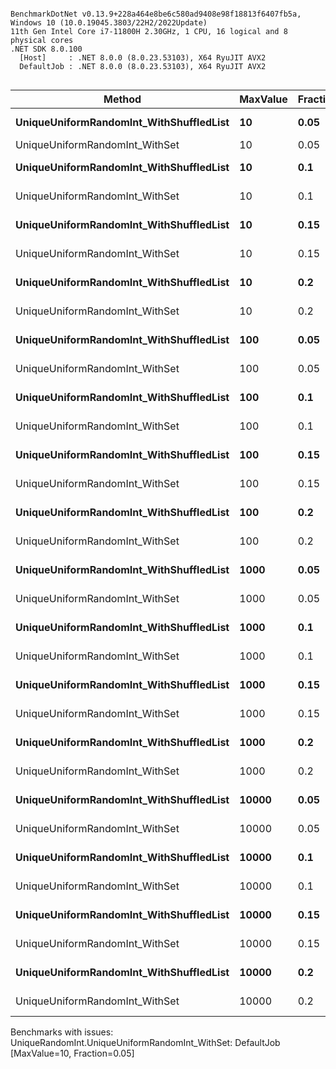 ```

BenchmarkDotNet v0.13.9+228a464e8be6c580ad9408e98f18813f6407fb5a, Windows 10 (10.0.19045.3803/22H2/2022Update)
11th Gen Intel Core i7-11800H 2.30GHz, 1 CPU, 16 logical and 8 physical cores
.NET SDK 8.0.100
  [Host]     : .NET 8.0.0 (8.0.23.53103), X64 RyuJIT AVX2
  DefaultJob : .NET 8.0.0 (8.0.23.53103), X64 RyuJIT AVX2


```
| Method                                  | MaxValue | Fraction | Mean         | Error      | StdDev     |
|---------------------------------------- |--------- |--------- |-------------:|-----------:|-----------:|
| **UniqueUniformRandomInt_WithShuffledList** | **10**       | **0.05**     |     **28.41 ns** |   **0.388 ns** |   **0.363 ns** |
| UniqueUniformRandomInt_WithSet          | 10       | 0.05     |           NA |         NA |         NA |
| **UniqueUniformRandomInt_WithShuffledList** | **10**       | **0.1**      |     **31.66 ns** |   **0.396 ns** |   **0.351 ns** |
| UniqueUniformRandomInt_WithSet          | 10       | 0.1      |    190.56 ns |   0.845 ns |   0.790 ns |
| **UniqueUniformRandomInt_WithShuffledList** | **10**       | **0.15**     |     **31.05 ns** |   **0.374 ns** |   **0.331 ns** |
| UniqueUniformRandomInt_WithSet          | 10       | 0.15     |    186.51 ns |   1.208 ns |   1.130 ns |
| **UniqueUniformRandomInt_WithShuffledList** | **10**       | **0.2**      |     **34.32 ns** |   **0.240 ns** |   **0.225 ns** |
| UniqueUniformRandomInt_WithSet          | 10       | 0.2      |    224.45 ns |   0.603 ns |   0.471 ns |
| **UniqueUniformRandomInt_WithShuffledList** | **100**      | **0.05**     |    **141.35 ns** |   **1.786 ns** |   **1.671 ns** |
| UniqueUniformRandomInt_WithSet          | 100      | 0.05     |    304.81 ns |   2.512 ns |   2.350 ns |
| **UniqueUniformRandomInt_WithShuffledList** | **100**      | **0.1**      |    **154.93 ns** |   **2.062 ns** |   **1.928 ns** |
| UniqueUniformRandomInt_WithSet          | 100      | 0.1      |    448.16 ns |   1.711 ns |   1.429 ns |
| **UniqueUniformRandomInt_WithShuffledList** | **100**      | **0.15**     |    **184.91 ns** |   **1.174 ns** |   **1.040 ns** |
| UniqueUniformRandomInt_WithSet          | 100      | 0.15     |    587.76 ns |   3.619 ns |   3.385 ns |
| **UniqueUniformRandomInt_WithShuffledList** | **100**      | **0.2**      |    **212.57 ns** |   **1.430 ns** |   **1.338 ns** |
| UniqueUniformRandomInt_WithSet          | 100      | 0.2      |    798.95 ns |   4.138 ns |   3.871 ns |
| **UniqueUniformRandomInt_WithShuffledList** | **1000**     | **0.05**     |  **1,129.70 ns** |  **13.116 ns** |  **12.269 ns** |
| UniqueUniformRandomInt_WithSet          | 1000     | 0.05     |  1,761.12 ns |   6.237 ns |   5.208 ns |
| **UniqueUniformRandomInt_WithShuffledList** | **1000**     | **0.1**      |  **1,289.07 ns** |  **16.583 ns** |  **15.511 ns** |
| UniqueUniformRandomInt_WithSet          | 1000     | 0.1      |  3,334.79 ns |   9.541 ns |   8.458 ns |
| **UniqueUniformRandomInt_WithShuffledList** | **1000**     | **0.15**     |  **1,460.16 ns** |   **9.897 ns** |   **8.773 ns** |
| UniqueUniformRandomInt_WithSet          | 1000     | 0.15     |  5,088.69 ns |  26.858 ns |  25.123 ns |
| **UniqueUniformRandomInt_WithShuffledList** | **1000**     | **0.2**      |  **1,610.81 ns** |  **11.528 ns** |   **9.627 ns** |
| UniqueUniformRandomInt_WithSet          | 1000     | 0.2      |  6,434.26 ns | 110.239 ns | 131.232 ns |
| **UniqueUniformRandomInt_WithShuffledList** | **10000**    | **0.05**     | **10,443.89 ns** | **191.909 ns** | **179.512 ns** |
| UniqueUniformRandomInt_WithSet          | 10000    | 0.05     | 14,843.36 ns |  77.594 ns |  60.580 ns |
| **UniqueUniformRandomInt_WithShuffledList** | **10000**    | **0.1**      | **11,692.85 ns** |  **84.894 ns** |  **75.257 ns** |
| UniqueUniformRandomInt_WithSet          | 10000    | 0.1      | 30,093.98 ns |  71.663 ns |  67.034 ns |
| **UniqueUniformRandomInt_WithShuffledList** | **10000**    | **0.15**     | **13,277.57 ns** |  **67.118 ns** |  **56.046 ns** |
| UniqueUniformRandomInt_WithSet          | 10000    | 0.15     | 46,592.86 ns | 240.919 ns | 213.569 ns |
| **UniqueUniformRandomInt_WithShuffledList** | **10000**    | **0.2**      | **14,821.11 ns** |  **29.455 ns** |  **24.596 ns** |
| UniqueUniformRandomInt_WithSet          | 10000    | 0.2      | 61,902.77 ns | 227.212 ns | 212.535 ns |

Benchmarks with issues:
  UniqueRandomInt.UniqueUniformRandomInt_WithSet: DefaultJob [MaxValue=10, Fraction=0.05]
